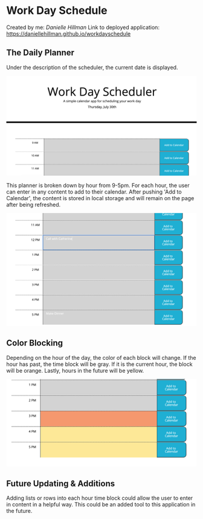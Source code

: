 
# Work Day Schedule

Created by me: *Danielle Hillman*
Link to deployed application: https://daniellehillman.github.io/workdayschedule

## The Daily Planner 
Under the description of the scheduler, the current date is displayed.

![](images/Top.png)

This planner is broken down by hour from 9-5pm. For each hour, the user can enter in any content to add to their calendar. After pushing 'Add to Calendar', the content is stored in local storage and will remain on the page after being refreshed. 

![](images/Content.png)


## Color Blocking 

Depending on the hour of the day, the color of each block will change. If the hour has past, the time block will be gray. If it is the current hour, the block will be orange. Lastly, hours in the future will be yellow. 


![](images/Colors.png)



## Future Updating & Additions
Adding lists or rows into each hour time block could allow the user to enter in content in a helpful way. This could be an added tool to this application in the future.